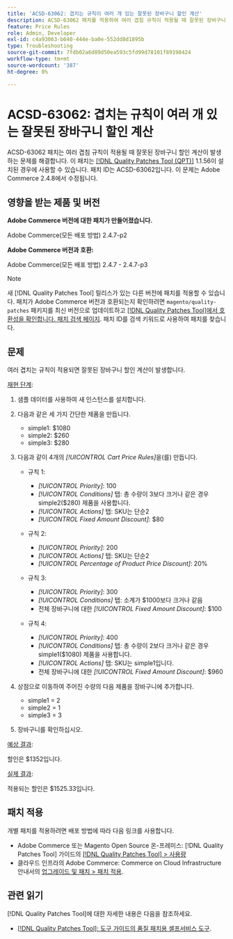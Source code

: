 ```yaml
---
title: 'ACSD-63062: 겹치는 규칙이 여러 개 있는 잘못된 장바구니 할인 계산'
description: ACSD-63062 패치를 적용하여 여러 겹침 규칙이 적용될 때 잘못된 장바구니 할인 계산이 발생하는 Adobe Commerce 문제를 해결합니다.
feature: Price Rules
role: Admin, Developer
exl-id: c4a93063-b640-444e-ba0e-552dd8d1895b
type: Troubleshooting
source-git-commit: 7fdb02a6d89d50ea593c5fd99d78101f89198424
workflow-type: tm+mt
source-wordcount: '387'
ht-degree: 0%

---
```


# ACSD-63062: 겹치는 규칙이 여러 개 있는 잘못된 장바구니 할인 계산

ACSD-63062 패치는 여러 겹침 규칙이 적용될 때 잘못된 장바구니 할인 계산이 발생하는 문제를 해결합니다. 이 패치는 [[!DNL Quality Patches Tool (QPT)]](/help/tools/quality-patches-tool/quality-patches-tool-to-self-serve-quality-patches.md) 1.1.56이 설치된 경우에 사용할 수 있습니다. 패치 ID는 ACSD-63062입니다. 이 문제는 Adobe Commerce 2.4.8에서 수정됩니다.

## 영향을 받는 제품 및 버전

**Adobe Commerce 버전에 대한 패치가 만들어졌습니다.**

Adobe Commerce(모든 배포 방법) 2.4.7-p2

**Adobe Commerce 버전과 호환:**

Adobe Commerce(모든 배포 방법) 2.4.7 - 2.4.7-p3

>[!NOTE]
>
>새 [!DNL Quality Patches Tool] 릴리스가 있는 다른 버전에 패치를 적용할 수 있습니다. 패치가 Adobe Commerce 버전과 호환되는지 확인하려면 `magento/quality-patches` 패키지를 최신 버전으로 업데이트하고 [[!DNL Quality Patches Tool]에서 호환성을 확인합니다. 패치 검색 페이지](https://experienceleague.adobe.com/tools/commerce-quality-patches/index.html?lang=ko). 패치 ID를 검색 키워드로 사용하여 패치를 찾습니다.

## 문제

여러 겹치는 규칙이 적용되면 잘못된 장바구니 할인 계산이 발생합니다.

<u>재현 단계</u>:

1. 샘플 데이터를 사용하여 새 인스턴스를 설치합니다.
1. 다음과 같은 세 가지 간단한 제품을 만듭니다.

   * simple1: $1080
   * simple2: $260
   * simple3: $280

1. 다음과 같이 4개의 *[!UICONTROL Cart Price Rules]*&#x200B;을(를) 만듭니다.

   * 규칙 1:

      * *[!UICONTROL Priority]*: 100
      * *[!UICONTROL Conditions]* 탭: 총 수량이 3보다 크거나 같은 경우 simple2($280) 제품을 사용합니다.
      * *[!UICONTROL Actions]* 탭: SKU는 단순2
      * *[!UICONTROL Fixed Amount Discount]*: $80

   * 규칙 2:

      * *[!UICONTROL Priority]*: 200
      * *[!UICONTROL Actions]* 탭: SKU는 단순2
      * *[!UICONTROL Percentage of Product Price Discount]*: 20%

   * 규칙 3:

      * *[!UICONTROL Priority]*: 300
      * *[!UICONTROL Conditions]* 탭: 소계가 $1000보다 크거나 같음
      * 전체 장바구니에 대한 *[!UICONTROL Fixed Amount Discount]*: $100

   * 규칙 4:

      * *[!UICONTROL Priority]*: 400
      * *[!UICONTROL Conditions]* 탭: 총 수량이 2보다 크거나 같은 경우 simple1($1080) 제품을 사용합니다.
      * *[!UICONTROL Actions]* 탭: SKU는 simple1입니다.
      * 전체 장바구니에 대한 *[!UICONTROL Fixed Amount Discount]*: $960

1. 상점으로 이동하여 주어진 수량의 다음 제품을 장바구니에 추가합니다.

   * simple1 = 2
   * simple2 = 1
   * simple3 = 3

1. 장바구니를 확인하십시오.

<u>예상 결과</u>:

할인은 $1352입니다.

<u>실제 결과</u>:

적용되는 할인은 $1525.33입니다.

## 패치 적용

개별 패치를 적용하려면 배포 방법에 따라 다음 링크를 사용합니다.

* Adobe Commerce 또는 Magento Open Source 온-프레미스: [!DNL Quality Patches Tool] 가이드의 [[!DNL Quality Patches Tool] > 사용량](/help/tools/quality-patches-tool/usage.md)
* 클라우드 인프라의 Adobe Commerce: Commerce on Cloud Infrastructure 안내서의 [업그레이드 및 패치 > 패치 적용](https://experienceleague.adobe.com/docs/commerce-cloud-service/user-guide/develop/upgrade/apply-patches.html?lang=ko).


## 관련 읽기

[!DNL Quality Patches Tool]에 대한 자세한 내용은 다음을 참조하세요.

* [[!DNL Quality Patches Tool]: 도구 가이드의 품질 패치용 셀프서비스 도구](/help/tools/quality-patches-tool/quality-patches-tool-to-self-serve-quality-patches.md).
